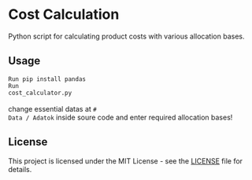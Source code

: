 # Cost Calculation

Python script for calculating product costs with various allocation bases.

## Usage

<code>Run pip install pandas</code>
<br>
<code>Run cost_calculator.py</code>
<br>
<br>change essential datas at <code># Data / Adatok</code> inside soure code and enter required allocation bases!

## License

This project is licensed under the MIT License - see the [LICENSE](LICENSE) file for details.
